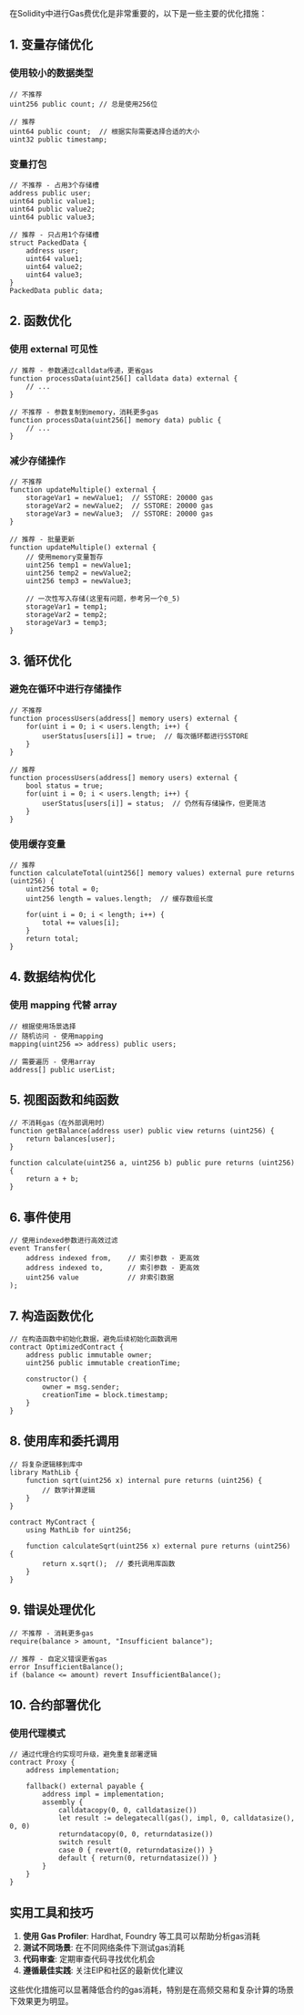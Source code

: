 在Solidity中进行Gas费优化是非常重要的，以下是一些主要的优化措施：

## 1. 变量存储优化

### 使用较小的数据类型
```solidity
// 不推荐
uint256 public count; // 总是使用256位

// 推荐
uint64 public count;  // 根据实际需要选择合适的大小
uint32 public timestamp;
```

### 变量打包
```solidity
// 不推荐 - 占用3个存储槽
address public user;
uint64 public value1;
uint64 public value2;
uint64 public value3;

// 推荐 - 只占用1个存储槽
struct PackedData {
    address user;
    uint64 value1;
    uint64 value2;
    uint64 value3;
}
PackedData public data;
```

## 2. 函数优化

### 使用 external 可见性
```solidity
// 推荐 - 参数通过calldata传递，更省gas
function processData(uint256[] calldata data) external {
    // ...
}

// 不推荐 - 参数复制到memory，消耗更多gas
function processData(uint256[] memory data) public {
    // ...
}
```

### 减少存储操作
```solidity
// 不推荐
function updateMultiple() external {
    storageVar1 = newValue1;  // SSTORE: 20000 gas
    storageVar2 = newValue2;  // SSTORE: 20000 gas
    storageVar3 = newValue3;  // SSTORE: 20000 gas
}

// 推荐 - 批量更新
function updateMultiple() external {
    // 使用memory变量暂存
    uint256 temp1 = newValue1;
    uint256 temp2 = newValue2;
    uint256 temp3 = newValue3;
    
    // 一次性写入存储(这里有问题，参考另一个0_5)
    storageVar1 = temp1;
    storageVar2 = temp2;
    storageVar3 = temp3;
}
```

## 3. 循环优化

### 避免在循环中进行存储操作
```solidity
// 不推荐
function processUsers(address[] memory users) external {
    for(uint i = 0; i < users.length; i++) {
        userStatus[users[i]] = true;  // 每次循环都进行SSTORE
    }
}

// 推荐
function processUsers(address[] memory users) external {
    bool status = true;
    for(uint i = 0; i < users.length; i++) {
        userStatus[users[i]] = status;  // 仍然有存储操作，但更简洁
    }
}
```

### 使用缓存变量
```solidity
// 推荐
function calculateTotal(uint256[] memory values) external pure returns (uint256) {
    uint256 total = 0;
    uint256 length = values.length;  // 缓存数组长度
    
    for(uint i = 0; i < length; i++) {
        total += values[i];
    }
    return total;
}
```

## 4. 数据结构优化

### 使用 mapping 代替 array
```solidity
// 根据使用场景选择
// 随机访问 - 使用mapping
mapping(uint256 => address) public users;

// 需要遍历 - 使用array
address[] public userList;
```

## 5. 视图函数和纯函数

```solidity
// 不消耗gas（在外部调用时）
function getBalance(address user) public view returns (uint256) {
    return balances[user];
}

function calculate(uint256 a, uint256 b) public pure returns (uint256) {
    return a + b;
}
```

## 6. 事件使用

```solidity
// 使用indexed参数进行高效过滤
event Transfer(
    address indexed from,    // 索引参数 - 更高效
    address indexed to,      // 索引参数 - 更高效
    uint256 value            // 非索引数据
);
```

## 7. 构造函数优化

```solidity
// 在构造函数中初始化数据，避免后续初始化函数调用
contract OptimizedContract {
    address public immutable owner;
    uint256 public immutable creationTime;
    
    constructor() {
        owner = msg.sender;
        creationTime = block.timestamp;
    }
}
```

## 8. 使用库和委托调用

```solidity
// 将复杂逻辑移到库中
library MathLib {
    function sqrt(uint256 x) internal pure returns (uint256) {
        // 数学计算逻辑
    }
}

contract MyContract {
    using MathLib for uint256;
    
    function calculateSqrt(uint256 x) external pure returns (uint256) {
        return x.sqrt();  // 委托调用库函数
    }
}
```

## 9. 错误处理优化

```solidity
// 不推荐 - 消耗更多gas
require(balance > amount, "Insufficient balance");

// 推荐 - 自定义错误更省gas
error InsufficientBalance();
if (balance <= amount) revert InsufficientBalance();
```

## 10. 合约部署优化

### 使用代理模式
```solidity
// 通过代理合约实现可升级，避免重复部署逻辑
contract Proxy {
    address implementation;
    
    fallback() external payable {
        address impl = implementation;
        assembly {
            calldatacopy(0, 0, calldatasize())
            let result := delegatecall(gas(), impl, 0, calldatasize(), 0, 0)
            returndatacopy(0, 0, returndatasize())
            switch result
            case 0 { revert(0, returndatasize()) }
            default { return(0, returndatasize()) }
        }
    }
}
```

## 实用工具和技巧

1. **使用 Gas Profiler**: Hardhat, Foundry 等工具可以帮助分析gas消耗
2. **测试不同场景**: 在不同网络条件下测试gas消耗
3. **代码审查**: 定期审查代码寻找优化机会
4. **遵循最佳实践**: 关注EIP和社区的最新优化建议

这些优化措施可以显著降低合约的gas消耗，特别是在高频交易和复杂计算的场景下效果更为明显。
